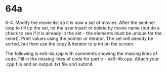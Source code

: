 # 64a

6-4.    Modify the movie list so it is now a set of movies.  After the sentinel loop to fill up the set, let the user insert or delete by movie name (but do a check to see if it is already in the set - the elements must be unique for the insert).  Print values using the pointer or iterator.  The set will already be sorted, but then use the copy & iterator to print on the screen.

The following is ex6-4a.cpp with comments showing the missing lines of code.  Fill in the missing lines of code for part b - ex6-4b.cpp.  Attach your .cpp file and an output .txt file and submit.
